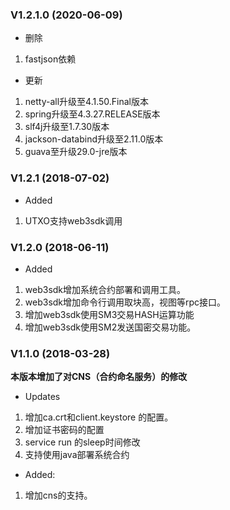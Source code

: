 ### V1.2.1.0 (2020-06-09)  
* 删除
1. fastjson依赖
* 更新
1. netty-all升级至4.1.50.Final版本
2. spring升级至4.3.27.RELEASE版本
3. slf4j升级至1.7.30版本
4. jackson-databind升级至2.11.0版本
5. guava至升级29.0-jre版本

### V1.2.1 (2018-07-02)
* Added

1. UTXO支持web3sdk调用

### V1.2.0 (2018-06-11)  

* Added
1. web3sdk增加系统合约部署和调用工具。
2. web3sdk增加命令行调用取块高，视图等rpc接口。
3. 增加web3sdk使用SM3交易HASH运算功能
4. 增加web3sdk使用SM2发送国密交易功能。
### V1.1.0 (2018-03-28)  
**本版本增加了对CNS（合约命名服务）的修改**
* Updates  
1. 增加ca.crt和client.keystore 的配置。
2. 增加证书密码的配置
3. service run 的sleep时间修改
4. 支持使用java部署系统合约
* Added:
1. 增加cns的支持。
